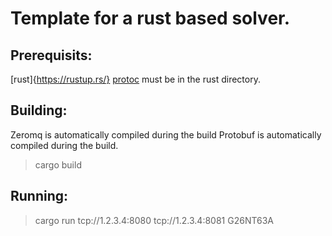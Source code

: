 Template for a rust based solver.
================================

Prerequisits:
-------------
[rust]{https://rustup.rs/}
[protoc](https://developers.google.com/protocol-buffers/docs/downloads) must be in the rust directory.

Building:
---------

Zeromq is automatically compiled during the build
Protobuf is automatically compiled during the build.

> cargo build

Running:
--------

> cargo run tcp://1.2.3.4:8080 tcp://1.2.3.4:8081 G26NT63A